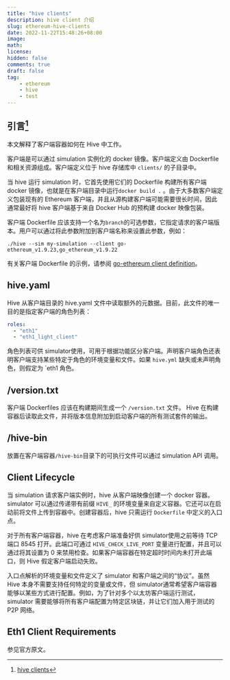```yaml
---
title: "hive clients"
description: hive client 介绍
slug: ethereum-hive-clients
date: 2022-11-22T15:48:26+08:00
image:
math:
license:
hidden: false
comments: true
draft: false
tag:
    - ethereum
    - hive
    - test
---
```


## 引言[^1]

本文解释了客户端容器如何在 Hive 中工作。

客户端是可以通过 simulation 实例化的 docker 镜像。客户端定义由 Dockerfile 和相关资源组成。客户端定义位于 hive 存储库中 `clients/` 的子​​目录中。

当 hive 运行 simulation 时，它首先使用它们的 Dockerfile 构建所有客户端 docker 镜像，也就是在客户端目录中运行`docker build .` 。由于大多数客户端定义包装现有的 Ethereum 客户端，并且从源构建客户端可能需要很长时间，因此通常最好将 hive 客户端基于来自 Docker Hub 的预构建 docker 映像包装。

客户端 Dockerfile 应该支持一个名为`branch`的可选参数，它指定请求的客户端版本。用户可以通过将此参数附加到客户端名称来设置此参数，例如：

`./hive --sim my-simulation --client go-ethereum_v1.9.23,go_ethereum_v1.9.22`

有关客户端 Dockerfile 的示例，请参阅 [go-ethereum client definition](https://github.com/ethereum/hive/blob/master/clients/go-ethereum/Dockerfile)。

## hive.yaml

Hive 从客户端目录的 hive.yaml 文件中读取额外的元数据。目前，此文件的唯一目的是指定客户端的角色列表：

```yaml
roles:
  - "eth1"
  - "eth1_light_client"
```

角色列表可供 simulator使用，可用于根据功能区分客户端。声明客户端角色还表明客户端支持某些特定于角色的环境变量和文件。如果 `hive.yml` 缺失或未声明角色，则假定为 `eth1 角色。

## /version.txt

客户端 Dockerfiles 应该在构建期间生成一个 `/version.txt` 文件。 Hive 在构建容器后读取此文件，并将版本信息附加到启动客户端的所有测试套件的输出。

## /hive-bin

放置在客户端容器`/hive-bin`目录下的可执行文件可以通过 simulation  API 调用。

## Client Lifecycle

当 simulation 请求客户端实例时，hive 从客户端映像创建一个 docker 容器。 simulator 可以通过传递带有前缀 `HIVE_` 的环境变量来自定义容器。它还可以在启动前将文件上传到容器中。创建容器后，hive 只需运行 `Dockerfile` 中定义的入口点。

对于所有客户端容器，hive 在考虑客户端准备好供 simulator使用之前等待 TCP 端口 8545 打开。此端口可通过 `HIVE_CHECK_LIVE_PORT` 变量进行配置，并且可以通过将其设置为 0 来禁用检查。如果客户端容器在特定超时时间内未打开此端口，则 Hive 假定客户端启动失败。

入口点解析的环境变量和文件定义了 simulator 和客户端之间的“协议”。虽然 Hive 本身不需要支持任何特定的变量或文件，但 simulator通常希望客户端容器能够以某些方式进行配置。例如，为了针对多个以太坊客户端运行测试， simulator 需要能够将所有客户端配置为特定区块链，并让它们加入用于测试的 P2P 网络。

## Eth1 Client Requirements

参见官方原文。

[^1]: [hive clients](https://github.com/ethereum/hive/blob/master/docs/clients.md)
